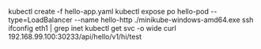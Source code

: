 kubectl create -f hello-app.yaml
kubectl expose po hello-pod --type=LoadBalancer --name hello-http
./minikube-windows-amd64.exe ssh
ifconfig eth1 | grep inet
kubectl get svc -o wide
curl 192.168.99.100:30233/api/hello/v1/hi/test

